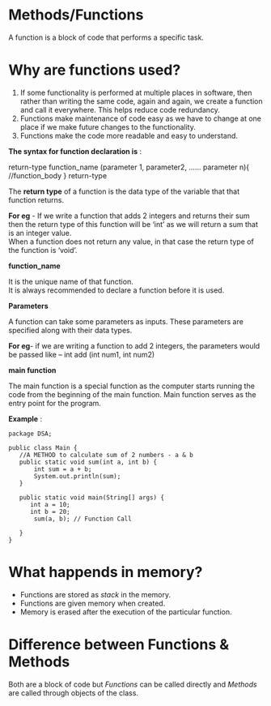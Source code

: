 # Methods/Functions
A function is a block of code that performs a specific task. 
# Why are functions used? 
1. If some functionality is performed at multiple places in software, then  rather than writing the same code, again and again, we create a function  and call it everywhere. This helps reduce code redundancy.<br> 
2. Functions make maintenance of code easy as we have to change at one  place if we make future changes to the functionality. <br>
3. Functions make the code more readable and easy to understand. <br>

**The syntax for function declaration is** :<br>

return-type function_name (parameter 1, parameter2,  …… parameter n){  //function_body 
} 
return-type<br>

The **return type** of a function is the data type of the variable that that function  returns.<br>  

**For eg** - If we write a function that adds 2 integers and returns their sum then  the return type of this function will be ‘int’ as we will return a sum that is an  integer value. <br>
When a function does not return any value, in that case the return type of the  function is ‘void’. <br>

**function_name** <br>

It is the unique name of that function.  <br>
It is always recommended to declare a function before it is used. <br>

**Parameters**<br>

A function can take some parameters as inputs. These parameters are specified  along with their data types.<br>

**For eg**- if we are writing a function to add 2 integers, the parameters would be  passed like – 
int add (int num1, int num2)<br>

**main function**<br>

The main function is a special function as the computer starts running the code  from the beginning of the main function. Main function serves as the entry  point for the program.<br>

**Example** :<br>
```
package DSA;

public class Main {
   //A METHOD to calculate sum of 2 numbers - a & b
   public static void sum(int a, int b) {
       int sum = a + b;
       System.out.println(sum);
   }
  
   public static void main(String[] args) {
      int a = 10;
      int b = 20;
       sum(a, b); // Function Call

   }
}
```

# What happends in memory?
- Functions are stored as *stack* in the memory. 
- Functions are given memory when created.
- Memory is erased after the execution of the particular function.

# Difference between Functions & Methods
Both are a block of code but *Functions* can be called directly and *Methods* are called through objects of the class.